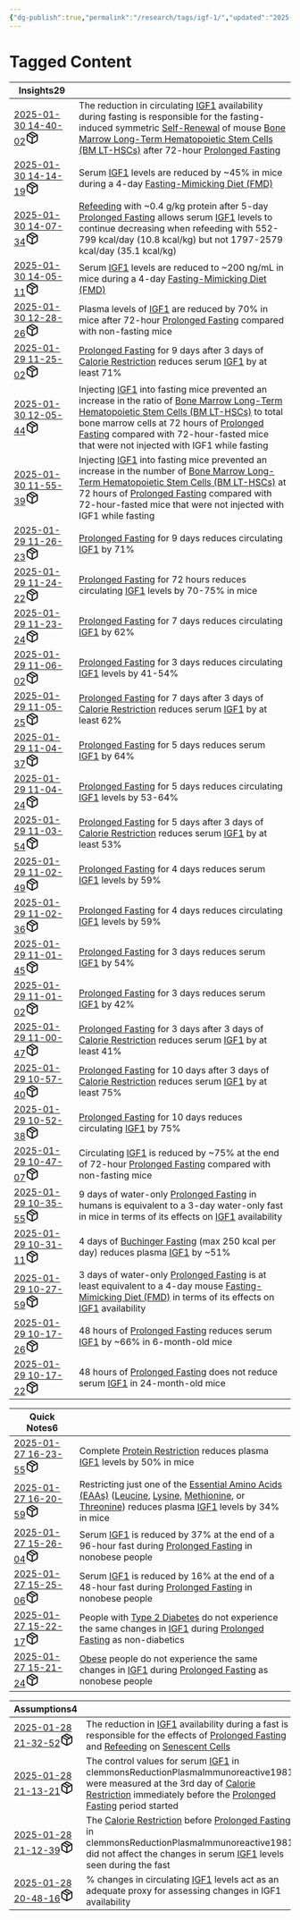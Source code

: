 ```yaml
---
{"dg-publish":true,"permalink":"/research/tags/igf-1/","updated":"2025-01-30T16:15:00-05:00"}
---
```


# Tagged Content
<div><table class="dataview table-view-table"><thead class="table-view-thead"><tr class="table-view-tr-header"><th class="table-view-th"><span>Insights</span><span class="dataview small-text">29</span></th><th class="table-view-th"><span></span></th></tr></thead><tbody class="table-view-tbody"><tr><td><span><a data-tooltip-position="top" aria-label="Research/Insights/2025-01-30 14-40-02.md" data-href="Research/Insights/2025-01-30 14-40-02.md" href="Research/Insights/2025-01-30 14-40-02.md" class="internal-link" target="_blank" rel="noopener nofollow" fileclass-name="Research Links">2025-01-30 14-40-02</a><a class="metadata-menu fileclass-icon"><svg xmlns="http://www.w3.org/2000/svg" width="24" height="24" viewBox="0 0 24 24" fill="none" stroke="currentColor" stroke-width="2" stroke-linecap="round" stroke-linejoin="round" class="svg-icon lucide-package"><path d="m7.5 4.27 9 5.15"></path><path d="M21 8a2 2 0 0 0-1-1.73l-7-4a2 2 0 0 0-2 0l-7 4A2 2 0 0 0 3 8v8a2 2 0 0 0 1 1.73l7 4a2 2 0 0 0 2 0l7-4A2 2 0 0 0 21 16Z"></path><path d="m3.3 7 8.7 5 8.7-5"></path><path d="M12 22V12"></path></svg></a></span></td><td><span>The reduction in circulating <a data-href="IGF1" href="IGF1" class="internal-link" target="_blank" rel="noopener nofollow">IGF1</a> availability during fasting is responsible for the fasting-induced symmetric <a data-href="Self-Renewal" href="Self-Renewal" class="internal-link" target="_blank" rel="noopener nofollow">Self-Renewal</a> of mouse <a data-href="Bone Marrow Long-Term Hematopoietic Stem Cells (BM LT-HSCs)" href="Bone Marrow Long-Term Hematopoietic Stem Cells (BM LT-HSCs)" class="internal-link" target="_blank" rel="noopener nofollow">Bone Marrow Long-Term Hematopoietic Stem Cells (BM LT-HSCs)</a> after 72-hour <a data-href="Prolonged Fasting" href="Prolonged Fasting" class="internal-link" target="_blank" rel="noopener nofollow">Prolonged Fasting</a></span></td></tr><tr><td><span><a data-tooltip-position="top" aria-label="Research/Insights/2025-01-30 14-14-19.md" data-href="Research/Insights/2025-01-30 14-14-19.md" href="Research/Insights/2025-01-30 14-14-19.md" class="internal-link" target="_blank" rel="noopener nofollow" fileclass-name="Research Links">2025-01-30 14-14-19</a><a class="metadata-menu fileclass-icon"><svg xmlns="http://www.w3.org/2000/svg" width="24" height="24" viewBox="0 0 24 24" fill="none" stroke="currentColor" stroke-width="2" stroke-linecap="round" stroke-linejoin="round" class="svg-icon lucide-package"><path d="m7.5 4.27 9 5.15"></path><path d="M21 8a2 2 0 0 0-1-1.73l-7-4a2 2 0 0 0-2 0l-7 4A2 2 0 0 0 3 8v8a2 2 0 0 0 1 1.73l7 4a2 2 0 0 0 2 0l7-4A2 2 0 0 0 21 16Z"></path><path d="m3.3 7 8.7 5 8.7-5"></path><path d="M12 22V12"></path></svg></a></span></td><td><span>Serum <a data-href="IGF1" href="IGF1" class="internal-link" target="_blank" rel="noopener nofollow">IGF1</a> levels are reduced by ~45% in mice during a 4-day <a data-href="Fasting-Mimicking Diet (FMD)" href="Fasting-Mimicking Diet (FMD)" class="internal-link" target="_blank" rel="noopener nofollow">Fasting-Mimicking Diet (FMD)</a></span></td></tr><tr><td><span><a data-tooltip-position="top" aria-label="Research/Insights/2025-01-30 14-07-34.md" data-href="Research/Insights/2025-01-30 14-07-34.md" href="Research/Insights/2025-01-30 14-07-34.md" class="internal-link" target="_blank" rel="noopener nofollow" fileclass-name="Research Links">2025-01-30 14-07-34</a><a class="metadata-menu fileclass-icon"><svg xmlns="http://www.w3.org/2000/svg" width="24" height="24" viewBox="0 0 24 24" fill="none" stroke="currentColor" stroke-width="2" stroke-linecap="round" stroke-linejoin="round" class="svg-icon lucide-package"><path d="m7.5 4.27 9 5.15"></path><path d="M21 8a2 2 0 0 0-1-1.73l-7-4a2 2 0 0 0-2 0l-7 4A2 2 0 0 0 3 8v8a2 2 0 0 0 1 1.73l7 4a2 2 0 0 0 2 0l7-4A2 2 0 0 0 21 16Z"></path><path d="m3.3 7 8.7 5 8.7-5"></path><path d="M12 22V12"></path></svg></a></span></td><td><span><a data-href="Refeeding" href="Refeeding" class="internal-link" target="_blank" rel="noopener nofollow">Refeeding</a> with ~0.4 g/kg protein after 5-day <a data-href="Prolonged Fasting" href="Prolonged Fasting" class="internal-link" target="_blank" rel="noopener nofollow">Prolonged Fasting</a> allows serum <a data-href="IGF1" href="IGF1" class="internal-link" target="_blank" rel="noopener nofollow">IGF1</a> levels to continue decreasing when refeeding with 552-799 kcal/day (10.8 kcal/kg) but not 1797-2579 kcal/day (35.1 kcal/kg)</span></td></tr><tr><td><span><a data-tooltip-position="top" aria-label="Research/Insights/2025-01-30 14-05-11.md" data-href="Research/Insights/2025-01-30 14-05-11.md" href="Research/Insights/2025-01-30 14-05-11.md" class="internal-link" target="_blank" rel="noopener nofollow" fileclass-name="Research Links">2025-01-30 14-05-11</a><a class="metadata-menu fileclass-icon"><svg xmlns="http://www.w3.org/2000/svg" width="24" height="24" viewBox="0 0 24 24" fill="none" stroke="currentColor" stroke-width="2" stroke-linecap="round" stroke-linejoin="round" class="svg-icon lucide-package"><path d="m7.5 4.27 9 5.15"></path><path d="M21 8a2 2 0 0 0-1-1.73l-7-4a2 2 0 0 0-2 0l-7 4A2 2 0 0 0 3 8v8a2 2 0 0 0 1 1.73l7 4a2 2 0 0 0 2 0l7-4A2 2 0 0 0 21 16Z"></path><path d="m3.3 7 8.7 5 8.7-5"></path><path d="M12 22V12"></path></svg></a></span></td><td><span>Serum <a data-href="IGF1" href="IGF1" class="internal-link" target="_blank" rel="noopener nofollow">IGF1</a> levels are reduced to ~200 ng/mL in mice during a 4-day <a data-href="Fasting-Mimicking Diet (FMD)" href="Fasting-Mimicking Diet (FMD)" class="internal-link" target="_blank" rel="noopener nofollow">Fasting-Mimicking Diet (FMD)</a></span></td></tr><tr><td><span><a data-tooltip-position="top" aria-label="Research/Insights/2025-01-30 12-28-26.md" data-href="Research/Insights/2025-01-30 12-28-26.md" href="Research/Insights/2025-01-30 12-28-26.md" class="internal-link" target="_blank" rel="noopener nofollow" fileclass-name="Research Links">2025-01-30 12-28-26</a><a class="metadata-menu fileclass-icon"><svg xmlns="http://www.w3.org/2000/svg" width="24" height="24" viewBox="0 0 24 24" fill="none" stroke="currentColor" stroke-width="2" stroke-linecap="round" stroke-linejoin="round" class="svg-icon lucide-package"><path d="m7.5 4.27 9 5.15"></path><path d="M21 8a2 2 0 0 0-1-1.73l-7-4a2 2 0 0 0-2 0l-7 4A2 2 0 0 0 3 8v8a2 2 0 0 0 1 1.73l7 4a2 2 0 0 0 2 0l7-4A2 2 0 0 0 21 16Z"></path><path d="m3.3 7 8.7 5 8.7-5"></path><path d="M12 22V12"></path></svg></a></span></td><td><span>Plasma levels of <a data-href="IGF1" href="IGF1" class="internal-link" target="_blank" rel="noopener nofollow">IGF1</a> are reduced by 70% in mice after 72-hour <a data-href="Prolonged Fasting" href="Prolonged Fasting" class="internal-link" target="_blank" rel="noopener nofollow">Prolonged Fasting</a> compared with non-fasting mice</span></td></tr><tr><td><span><a data-tooltip-position="top" aria-label="Research/Insights/2025-01-29 11-25-02.md" data-href="Research/Insights/2025-01-29 11-25-02.md" href="Research/Insights/2025-01-29 11-25-02.md" class="internal-link" target="_blank" rel="noopener nofollow" fileclass-name="Research Links">2025-01-29 11-25-02</a><a class="metadata-menu fileclass-icon"><svg xmlns="http://www.w3.org/2000/svg" width="24" height="24" viewBox="0 0 24 24" fill="none" stroke="currentColor" stroke-width="2" stroke-linecap="round" stroke-linejoin="round" class="svg-icon lucide-package"><path d="m7.5 4.27 9 5.15"></path><path d="M21 8a2 2 0 0 0-1-1.73l-7-4a2 2 0 0 0-2 0l-7 4A2 2 0 0 0 3 8v8a2 2 0 0 0 1 1.73l7 4a2 2 0 0 0 2 0l7-4A2 2 0 0 0 21 16Z"></path><path d="m3.3 7 8.7 5 8.7-5"></path><path d="M12 22V12"></path></svg></a></span></td><td><span><a data-href="Prolonged Fasting" href="Prolonged Fasting" class="internal-link" target="_blank" rel="noopener nofollow">Prolonged Fasting</a> for 9 days after 3 days of <a data-href="Calorie Restriction" href="Calorie Restriction" class="internal-link" target="_blank" rel="noopener nofollow">Calorie Restriction</a> reduces serum <a data-href="IGF1" href="IGF1" class="internal-link" target="_blank" rel="noopener nofollow">IGF1</a> by at least 71%</span></td></tr><tr><td><span><a data-tooltip-position="top" aria-label="Research/Insights/2025-01-30 12-05-44.md" data-href="Research/Insights/2025-01-30 12-05-44.md" href="Research/Insights/2025-01-30 12-05-44.md" class="internal-link" target="_blank" rel="noopener nofollow" fileclass-name="Research Links">2025-01-30 12-05-44</a><a class="metadata-menu fileclass-icon"><svg xmlns="http://www.w3.org/2000/svg" width="24" height="24" viewBox="0 0 24 24" fill="none" stroke="currentColor" stroke-width="2" stroke-linecap="round" stroke-linejoin="round" class="svg-icon lucide-package"><path d="m7.5 4.27 9 5.15"></path><path d="M21 8a2 2 0 0 0-1-1.73l-7-4a2 2 0 0 0-2 0l-7 4A2 2 0 0 0 3 8v8a2 2 0 0 0 1 1.73l7 4a2 2 0 0 0 2 0l7-4A2 2 0 0 0 21 16Z"></path><path d="m3.3 7 8.7 5 8.7-5"></path><path d="M12 22V12"></path></svg></a></span></td><td><span>Injecting <a data-href="IGF1" href="IGF1" class="internal-link" target="_blank" rel="noopener nofollow">IGF1</a> into fasting mice prevented an increase in the ratio of <a data-href="Bone Marrow Long-Term Hematopoietic Stem Cells (BM LT-HSCs)" href="Bone Marrow Long-Term Hematopoietic Stem Cells (BM LT-HSCs)" class="internal-link" target="_blank" rel="noopener nofollow">Bone Marrow Long-Term Hematopoietic Stem Cells (BM LT-HSCs)</a> to total bone marrow cells at 72 hours of <a data-href="Prolonged Fasting" href="Prolonged Fasting" class="internal-link" target="_blank" rel="noopener nofollow">Prolonged Fasting</a> compared with 72-hour-fasted mice that were not injected with IGF1 while fasting</span></td></tr><tr><td><span><a data-tooltip-position="top" aria-label="Research/Insights/2025-01-30 11-55-39.md" data-href="Research/Insights/2025-01-30 11-55-39.md" href="Research/Insights/2025-01-30 11-55-39.md" class="internal-link" target="_blank" rel="noopener nofollow" fileclass-name="Research Links">2025-01-30 11-55-39</a><a class="metadata-menu fileclass-icon"><svg xmlns="http://www.w3.org/2000/svg" width="24" height="24" viewBox="0 0 24 24" fill="none" stroke="currentColor" stroke-width="2" stroke-linecap="round" stroke-linejoin="round" class="svg-icon lucide-package"><path d="m7.5 4.27 9 5.15"></path><path d="M21 8a2 2 0 0 0-1-1.73l-7-4a2 2 0 0 0-2 0l-7 4A2 2 0 0 0 3 8v8a2 2 0 0 0 1 1.73l7 4a2 2 0 0 0 2 0l7-4A2 2 0 0 0 21 16Z"></path><path d="m3.3 7 8.7 5 8.7-5"></path><path d="M12 22V12"></path></svg></a></span></td><td><span>Injecting <a data-href="IGF1" href="IGF1" class="internal-link" target="_blank" rel="noopener nofollow">IGF1</a> into fasting mice prevented an increase in the number of <a data-href="Bone Marrow Long-Term Hematopoietic Stem Cells (BM LT-HSCs)" href="Bone Marrow Long-Term Hematopoietic Stem Cells (BM LT-HSCs)" class="internal-link" target="_blank" rel="noopener nofollow">Bone Marrow Long-Term Hematopoietic Stem Cells (BM LT-HSCs)</a> at 72 hours of <a data-href="Prolonged Fasting" href="Prolonged Fasting" class="internal-link" target="_blank" rel="noopener nofollow">Prolonged Fasting</a> compared with 72-hour-fasted mice that were not injected with IGF1 while fasting</span></td></tr><tr><td><span><a data-tooltip-position="top" aria-label="Research/Insights/2025-01-29 11-26-23.md" data-href="Research/Insights/2025-01-29 11-26-23.md" href="Research/Insights/2025-01-29 11-26-23.md" class="internal-link" target="_blank" rel="noopener nofollow" fileclass-name="Research Links">2025-01-29 11-26-23</a><a class="metadata-menu fileclass-icon"><svg xmlns="http://www.w3.org/2000/svg" width="24" height="24" viewBox="0 0 24 24" fill="none" stroke="currentColor" stroke-width="2" stroke-linecap="round" stroke-linejoin="round" class="svg-icon lucide-package"><path d="m7.5 4.27 9 5.15"></path><path d="M21 8a2 2 0 0 0-1-1.73l-7-4a2 2 0 0 0-2 0l-7 4A2 2 0 0 0 3 8v8a2 2 0 0 0 1 1.73l7 4a2 2 0 0 0 2 0l7-4A2 2 0 0 0 21 16Z"></path><path d="m3.3 7 8.7 5 8.7-5"></path><path d="M12 22V12"></path></svg></a></span></td><td><span><a data-href="Prolonged Fasting" href="Prolonged Fasting" class="internal-link" target="_blank" rel="noopener nofollow">Prolonged Fasting</a> for 9 days reduces circulating <a data-href="IGF1" href="IGF1" class="internal-link" target="_blank" rel="noopener nofollow">IGF1</a> by 71%</span></td></tr><tr><td><span><a data-tooltip-position="top" aria-label="Research/Insights/2025-01-29 11-24-22.md" data-href="Research/Insights/2025-01-29 11-24-22.md" href="Research/Insights/2025-01-29 11-24-22.md" class="internal-link" target="_blank" rel="noopener nofollow" fileclass-name="Research Links">2025-01-29 11-24-22</a><a class="metadata-menu fileclass-icon"><svg xmlns="http://www.w3.org/2000/svg" width="24" height="24" viewBox="0 0 24 24" fill="none" stroke="currentColor" stroke-width="2" stroke-linecap="round" stroke-linejoin="round" class="svg-icon lucide-package"><path d="m7.5 4.27 9 5.15"></path><path d="M21 8a2 2 0 0 0-1-1.73l-7-4a2 2 0 0 0-2 0l-7 4A2 2 0 0 0 3 8v8a2 2 0 0 0 1 1.73l7 4a2 2 0 0 0 2 0l7-4A2 2 0 0 0 21 16Z"></path><path d="m3.3 7 8.7 5 8.7-5"></path><path d="M12 22V12"></path></svg></a></span></td><td><span><a data-href="Prolonged Fasting" href="Prolonged Fasting" class="internal-link" target="_blank" rel="noopener nofollow">Prolonged Fasting</a> for 72 hours reduces circulating <a data-href="IGF1" href="IGF1" class="internal-link" target="_blank" rel="noopener nofollow">IGF1</a> levels by 70-75% in mice</span></td></tr><tr><td><span><a data-tooltip-position="top" aria-label="Research/Insights/2025-01-29 11-23-24.md" data-href="Research/Insights/2025-01-29 11-23-24.md" href="Research/Insights/2025-01-29 11-23-24.md" class="internal-link" target="_blank" rel="noopener nofollow" fileclass-name="Research Links">2025-01-29 11-23-24</a><a class="metadata-menu fileclass-icon"><svg xmlns="http://www.w3.org/2000/svg" width="24" height="24" viewBox="0 0 24 24" fill="none" stroke="currentColor" stroke-width="2" stroke-linecap="round" stroke-linejoin="round" class="svg-icon lucide-package"><path d="m7.5 4.27 9 5.15"></path><path d="M21 8a2 2 0 0 0-1-1.73l-7-4a2 2 0 0 0-2 0l-7 4A2 2 0 0 0 3 8v8a2 2 0 0 0 1 1.73l7 4a2 2 0 0 0 2 0l7-4A2 2 0 0 0 21 16Z"></path><path d="m3.3 7 8.7 5 8.7-5"></path><path d="M12 22V12"></path></svg></a></span></td><td><span><a data-href="Prolonged Fasting" href="Prolonged Fasting" class="internal-link" target="_blank" rel="noopener nofollow">Prolonged Fasting</a> for 7 days reduces circulating <a data-href="IGF1" href="IGF1" class="internal-link" target="_blank" rel="noopener nofollow">IGF1</a> by 62%</span></td></tr><tr><td><span><a data-tooltip-position="top" aria-label="Research/Insights/2025-01-29 11-06-02.md" data-href="Research/Insights/2025-01-29 11-06-02.md" href="Research/Insights/2025-01-29 11-06-02.md" class="internal-link" target="_blank" rel="noopener nofollow" fileclass-name="Research Links">2025-01-29 11-06-02</a><a class="metadata-menu fileclass-icon"><svg xmlns="http://www.w3.org/2000/svg" width="24" height="24" viewBox="0 0 24 24" fill="none" stroke="currentColor" stroke-width="2" stroke-linecap="round" stroke-linejoin="round" class="svg-icon lucide-package"><path d="m7.5 4.27 9 5.15"></path><path d="M21 8a2 2 0 0 0-1-1.73l-7-4a2 2 0 0 0-2 0l-7 4A2 2 0 0 0 3 8v8a2 2 0 0 0 1 1.73l7 4a2 2 0 0 0 2 0l7-4A2 2 0 0 0 21 16Z"></path><path d="m3.3 7 8.7 5 8.7-5"></path><path d="M12 22V12"></path></svg></a></span></td><td><span><a data-href="Prolonged Fasting" href="Prolonged Fasting" class="internal-link" target="_blank" rel="noopener nofollow">Prolonged Fasting</a> for 3 days reduces circulating <a data-href="IGF1" href="IGF1" class="internal-link" target="_blank" rel="noopener nofollow">IGF1</a> levels by 41-54%</span></td></tr><tr><td><span><a data-tooltip-position="top" aria-label="Research/Insights/2025-01-29 11-05-25.md" data-href="Research/Insights/2025-01-29 11-05-25.md" href="Research/Insights/2025-01-29 11-05-25.md" class="internal-link" target="_blank" rel="noopener nofollow" fileclass-name="Research Links">2025-01-29 11-05-25</a><a class="metadata-menu fileclass-icon"><svg xmlns="http://www.w3.org/2000/svg" width="24" height="24" viewBox="0 0 24 24" fill="none" stroke="currentColor" stroke-width="2" stroke-linecap="round" stroke-linejoin="round" class="svg-icon lucide-package"><path d="m7.5 4.27 9 5.15"></path><path d="M21 8a2 2 0 0 0-1-1.73l-7-4a2 2 0 0 0-2 0l-7 4A2 2 0 0 0 3 8v8a2 2 0 0 0 1 1.73l7 4a2 2 0 0 0 2 0l7-4A2 2 0 0 0 21 16Z"></path><path d="m3.3 7 8.7 5 8.7-5"></path><path d="M12 22V12"></path></svg></a></span></td><td><span><a data-href="Prolonged Fasting" href="Prolonged Fasting" class="internal-link" target="_blank" rel="noopener nofollow">Prolonged Fasting</a> for 7 days after 3 days of <a data-href="Calorie Restriction" href="Calorie Restriction" class="internal-link" target="_blank" rel="noopener nofollow">Calorie Restriction</a> reduces serum <a data-href="IGF1" href="IGF1" class="internal-link" target="_blank" rel="noopener nofollow">IGF1</a> by at least 62%</span></td></tr><tr><td><span><a data-tooltip-position="top" aria-label="Research/Insights/2025-01-29 11-04-37.md" data-href="Research/Insights/2025-01-29 11-04-37.md" href="Research/Insights/2025-01-29 11-04-37.md" class="internal-link" target="_blank" rel="noopener nofollow" fileclass-name="Research Links">2025-01-29 11-04-37</a><a class="metadata-menu fileclass-icon"><svg xmlns="http://www.w3.org/2000/svg" width="24" height="24" viewBox="0 0 24 24" fill="none" stroke="currentColor" stroke-width="2" stroke-linecap="round" stroke-linejoin="round" class="svg-icon lucide-package"><path d="m7.5 4.27 9 5.15"></path><path d="M21 8a2 2 0 0 0-1-1.73l-7-4a2 2 0 0 0-2 0l-7 4A2 2 0 0 0 3 8v8a2 2 0 0 0 1 1.73l7 4a2 2 0 0 0 2 0l7-4A2 2 0 0 0 21 16Z"></path><path d="m3.3 7 8.7 5 8.7-5"></path><path d="M12 22V12"></path></svg></a></span></td><td><span><a data-href="Prolonged Fasting" href="Prolonged Fasting" class="internal-link" target="_blank" rel="noopener nofollow">Prolonged Fasting</a> for 5 days reduces serum <a data-href="IGF1" href="IGF1" class="internal-link" target="_blank" rel="noopener nofollow">IGF1</a> by 64%</span></td></tr><tr><td><span><a data-tooltip-position="top" aria-label="Research/Insights/2025-01-29 11-04-24.md" data-href="Research/Insights/2025-01-29 11-04-24.md" href="Research/Insights/2025-01-29 11-04-24.md" class="internal-link" target="_blank" rel="noopener nofollow" fileclass-name="Research Links">2025-01-29 11-04-24</a><a class="metadata-menu fileclass-icon"><svg xmlns="http://www.w3.org/2000/svg" width="24" height="24" viewBox="0 0 24 24" fill="none" stroke="currentColor" stroke-width="2" stroke-linecap="round" stroke-linejoin="round" class="svg-icon lucide-package"><path d="m7.5 4.27 9 5.15"></path><path d="M21 8a2 2 0 0 0-1-1.73l-7-4a2 2 0 0 0-2 0l-7 4A2 2 0 0 0 3 8v8a2 2 0 0 0 1 1.73l7 4a2 2 0 0 0 2 0l7-4A2 2 0 0 0 21 16Z"></path><path d="m3.3 7 8.7 5 8.7-5"></path><path d="M12 22V12"></path></svg></a></span></td><td><span><a data-href="Prolonged Fasting" href="Prolonged Fasting" class="internal-link" target="_blank" rel="noopener nofollow">Prolonged Fasting</a> for 5 days reduces circulating <a data-href="IGF1" href="IGF1" class="internal-link" target="_blank" rel="noopener nofollow">IGF1</a> levels by 53-64%</span></td></tr><tr><td><span><a data-tooltip-position="top" aria-label="Research/Insights/2025-01-29 11-03-54.md" data-href="Research/Insights/2025-01-29 11-03-54.md" href="Research/Insights/2025-01-29 11-03-54.md" class="internal-link" target="_blank" rel="noopener nofollow" fileclass-name="Research Links">2025-01-29 11-03-54</a><a class="metadata-menu fileclass-icon"><svg xmlns="http://www.w3.org/2000/svg" width="24" height="24" viewBox="0 0 24 24" fill="none" stroke="currentColor" stroke-width="2" stroke-linecap="round" stroke-linejoin="round" class="svg-icon lucide-package"><path d="m7.5 4.27 9 5.15"></path><path d="M21 8a2 2 0 0 0-1-1.73l-7-4a2 2 0 0 0-2 0l-7 4A2 2 0 0 0 3 8v8a2 2 0 0 0 1 1.73l7 4a2 2 0 0 0 2 0l7-4A2 2 0 0 0 21 16Z"></path><path d="m3.3 7 8.7 5 8.7-5"></path><path d="M12 22V12"></path></svg></a></span></td><td><span><a data-href="Prolonged Fasting" href="Prolonged Fasting" class="internal-link" target="_blank" rel="noopener nofollow">Prolonged Fasting</a> for 5 days after 3 days of <a data-href="Calorie Restriction" href="Calorie Restriction" class="internal-link" target="_blank" rel="noopener nofollow">Calorie Restriction</a> reduces serum <a data-href="IGF1" href="IGF1" class="internal-link" target="_blank" rel="noopener nofollow">IGF1</a> by at least 53%</span></td></tr><tr><td><span><a data-tooltip-position="top" aria-label="Research/Insights/2025-01-29 11-02-49.md" data-href="Research/Insights/2025-01-29 11-02-49.md" href="Research/Insights/2025-01-29 11-02-49.md" class="internal-link" target="_blank" rel="noopener nofollow" fileclass-name="Research Links">2025-01-29 11-02-49</a><a class="metadata-menu fileclass-icon"><svg xmlns="http://www.w3.org/2000/svg" width="24" height="24" viewBox="0 0 24 24" fill="none" stroke="currentColor" stroke-width="2" stroke-linecap="round" stroke-linejoin="round" class="svg-icon lucide-package"><path d="m7.5 4.27 9 5.15"></path><path d="M21 8a2 2 0 0 0-1-1.73l-7-4a2 2 0 0 0-2 0l-7 4A2 2 0 0 0 3 8v8a2 2 0 0 0 1 1.73l7 4a2 2 0 0 0 2 0l7-4A2 2 0 0 0 21 16Z"></path><path d="m3.3 7 8.7 5 8.7-5"></path><path d="M12 22V12"></path></svg></a></span></td><td><span><a data-href="Prolonged Fasting" href="Prolonged Fasting" class="internal-link" target="_blank" rel="noopener nofollow">Prolonged Fasting</a> for 4 days reduces serum <a data-href="IGF1" href="IGF1" class="internal-link" target="_blank" rel="noopener nofollow">IGF1</a> levels by 59%</span></td></tr><tr><td><span><a data-tooltip-position="top" aria-label="Research/Insights/2025-01-29 11-02-36.md" data-href="Research/Insights/2025-01-29 11-02-36.md" href="Research/Insights/2025-01-29 11-02-36.md" class="internal-link" target="_blank" rel="noopener nofollow" fileclass-name="Research Links">2025-01-29 11-02-36</a><a class="metadata-menu fileclass-icon"><svg xmlns="http://www.w3.org/2000/svg" width="24" height="24" viewBox="0 0 24 24" fill="none" stroke="currentColor" stroke-width="2" stroke-linecap="round" stroke-linejoin="round" class="svg-icon lucide-package"><path d="m7.5 4.27 9 5.15"></path><path d="M21 8a2 2 0 0 0-1-1.73l-7-4a2 2 0 0 0-2 0l-7 4A2 2 0 0 0 3 8v8a2 2 0 0 0 1 1.73l7 4a2 2 0 0 0 2 0l7-4A2 2 0 0 0 21 16Z"></path><path d="m3.3 7 8.7 5 8.7-5"></path><path d="M12 22V12"></path></svg></a></span></td><td><span><a data-href="Prolonged Fasting" href="Prolonged Fasting" class="internal-link" target="_blank" rel="noopener nofollow">Prolonged Fasting</a> for 4 days reduces circulating <a data-href="IGF1" href="IGF1" class="internal-link" target="_blank" rel="noopener nofollow">IGF1</a> levels by 59%</span></td></tr><tr><td><span><a data-tooltip-position="top" aria-label="Research/Insights/2025-01-29 11-01-45.md" data-href="Research/Insights/2025-01-29 11-01-45.md" href="Research/Insights/2025-01-29 11-01-45.md" class="internal-link" target="_blank" rel="noopener nofollow" fileclass-name="Research Links">2025-01-29 11-01-45</a><a class="metadata-menu fileclass-icon"><svg xmlns="http://www.w3.org/2000/svg" width="24" height="24" viewBox="0 0 24 24" fill="none" stroke="currentColor" stroke-width="2" stroke-linecap="round" stroke-linejoin="round" class="svg-icon lucide-package"><path d="m7.5 4.27 9 5.15"></path><path d="M21 8a2 2 0 0 0-1-1.73l-7-4a2 2 0 0 0-2 0l-7 4A2 2 0 0 0 3 8v8a2 2 0 0 0 1 1.73l7 4a2 2 0 0 0 2 0l7-4A2 2 0 0 0 21 16Z"></path><path d="m3.3 7 8.7 5 8.7-5"></path><path d="M12 22V12"></path></svg></a></span></td><td><span><a data-href="Prolonged Fasting" href="Prolonged Fasting" class="internal-link" target="_blank" rel="noopener nofollow">Prolonged Fasting</a> for 3 days reduces serum <a data-href="IGF1" href="IGF1" class="internal-link" target="_blank" rel="noopener nofollow">IGF1</a> by 54%</span></td></tr><tr><td><span><a data-tooltip-position="top" aria-label="Research/Insights/2025-01-29 11-01-02.md" data-href="Research/Insights/2025-01-29 11-01-02.md" href="Research/Insights/2025-01-29 11-01-02.md" class="internal-link" target="_blank" rel="noopener nofollow" fileclass-name="Research Links">2025-01-29 11-01-02</a><a class="metadata-menu fileclass-icon"><svg xmlns="http://www.w3.org/2000/svg" width="24" height="24" viewBox="0 0 24 24" fill="none" stroke="currentColor" stroke-width="2" stroke-linecap="round" stroke-linejoin="round" class="svg-icon lucide-package"><path d="m7.5 4.27 9 5.15"></path><path d="M21 8a2 2 0 0 0-1-1.73l-7-4a2 2 0 0 0-2 0l-7 4A2 2 0 0 0 3 8v8a2 2 0 0 0 1 1.73l7 4a2 2 0 0 0 2 0l7-4A2 2 0 0 0 21 16Z"></path><path d="m3.3 7 8.7 5 8.7-5"></path><path d="M12 22V12"></path></svg></a></span></td><td><span><a data-href="Prolonged Fasting" href="Prolonged Fasting" class="internal-link" target="_blank" rel="noopener nofollow">Prolonged Fasting</a> for 3 days reduces serum <a data-href="IGF1" href="IGF1" class="internal-link" target="_blank" rel="noopener nofollow">IGF1</a> by 42%</span></td></tr><tr><td><span><a data-tooltip-position="top" aria-label="Research/Insights/2025-01-29 11-00-47.md" data-href="Research/Insights/2025-01-29 11-00-47.md" href="Research/Insights/2025-01-29 11-00-47.md" class="internal-link" target="_blank" rel="noopener nofollow" fileclass-name="Research Links">2025-01-29 11-00-47</a><a class="metadata-menu fileclass-icon"><svg xmlns="http://www.w3.org/2000/svg" width="24" height="24" viewBox="0 0 24 24" fill="none" stroke="currentColor" stroke-width="2" stroke-linecap="round" stroke-linejoin="round" class="svg-icon lucide-package"><path d="m7.5 4.27 9 5.15"></path><path d="M21 8a2 2 0 0 0-1-1.73l-7-4a2 2 0 0 0-2 0l-7 4A2 2 0 0 0 3 8v8a2 2 0 0 0 1 1.73l7 4a2 2 0 0 0 2 0l7-4A2 2 0 0 0 21 16Z"></path><path d="m3.3 7 8.7 5 8.7-5"></path><path d="M12 22V12"></path></svg></a></span></td><td><span><a data-href="Prolonged Fasting" href="Prolonged Fasting" class="internal-link" target="_blank" rel="noopener nofollow">Prolonged Fasting</a> for 3 days after 3 days of <a data-href="Calorie Restriction" href="Calorie Restriction" class="internal-link" target="_blank" rel="noopener nofollow">Calorie Restriction</a> reduces serum <a data-href="IGF1" href="IGF1" class="internal-link" target="_blank" rel="noopener nofollow">IGF1</a> by at least 41%</span></td></tr><tr><td><span><a data-tooltip-position="top" aria-label="Research/Insights/2025-01-29 10-57-40.md" data-href="Research/Insights/2025-01-29 10-57-40.md" href="Research/Insights/2025-01-29 10-57-40.md" class="internal-link" target="_blank" rel="noopener nofollow" fileclass-name="Research Links">2025-01-29 10-57-40</a><a class="metadata-menu fileclass-icon"><svg xmlns="http://www.w3.org/2000/svg" width="24" height="24" viewBox="0 0 24 24" fill="none" stroke="currentColor" stroke-width="2" stroke-linecap="round" stroke-linejoin="round" class="svg-icon lucide-package"><path d="m7.5 4.27 9 5.15"></path><path d="M21 8a2 2 0 0 0-1-1.73l-7-4a2 2 0 0 0-2 0l-7 4A2 2 0 0 0 3 8v8a2 2 0 0 0 1 1.73l7 4a2 2 0 0 0 2 0l7-4A2 2 0 0 0 21 16Z"></path><path d="m3.3 7 8.7 5 8.7-5"></path><path d="M12 22V12"></path></svg></a></span></td><td><span><a data-href="Prolonged Fasting" href="Prolonged Fasting" class="internal-link" target="_blank" rel="noopener nofollow">Prolonged Fasting</a> for 10 days after 3 days of <a data-href="Calorie Restriction" href="Calorie Restriction" class="internal-link" target="_blank" rel="noopener nofollow">Calorie Restriction</a> reduces serum <a data-href="IGF1" href="IGF1" class="internal-link" target="_blank" rel="noopener nofollow">IGF1</a> by at least 75%</span></td></tr><tr><td><span><a data-tooltip-position="top" aria-label="Research/Insights/2025-01-29 10-52-38.md" data-href="Research/Insights/2025-01-29 10-52-38.md" href="Research/Insights/2025-01-29 10-52-38.md" class="internal-link" target="_blank" rel="noopener nofollow" fileclass-name="Research Links">2025-01-29 10-52-38</a><a class="metadata-menu fileclass-icon"><svg xmlns="http://www.w3.org/2000/svg" width="24" height="24" viewBox="0 0 24 24" fill="none" stroke="currentColor" stroke-width="2" stroke-linecap="round" stroke-linejoin="round" class="svg-icon lucide-package"><path d="m7.5 4.27 9 5.15"></path><path d="M21 8a2 2 0 0 0-1-1.73l-7-4a2 2 0 0 0-2 0l-7 4A2 2 0 0 0 3 8v8a2 2 0 0 0 1 1.73l7 4a2 2 0 0 0 2 0l7-4A2 2 0 0 0 21 16Z"></path><path d="m3.3 7 8.7 5 8.7-5"></path><path d="M12 22V12"></path></svg></a></span></td><td><span><a data-href="Prolonged Fasting" href="Prolonged Fasting" class="internal-link" target="_blank" rel="noopener nofollow">Prolonged Fasting</a> for 10 days reduces circulating <a data-href="IGF1" href="IGF1" class="internal-link" target="_blank" rel="noopener nofollow">IGF1</a> by 75%</span></td></tr><tr><td><span><a data-tooltip-position="top" aria-label="Research/Insights/2025-01-29 10-47-07.md" data-href="Research/Insights/2025-01-29 10-47-07.md" href="Research/Insights/2025-01-29 10-47-07.md" class="internal-link" target="_blank" rel="noopener nofollow" fileclass-name="Research Links">2025-01-29 10-47-07</a><a class="metadata-menu fileclass-icon"><svg xmlns="http://www.w3.org/2000/svg" width="24" height="24" viewBox="0 0 24 24" fill="none" stroke="currentColor" stroke-width="2" stroke-linecap="round" stroke-linejoin="round" class="svg-icon lucide-package"><path d="m7.5 4.27 9 5.15"></path><path d="M21 8a2 2 0 0 0-1-1.73l-7-4a2 2 0 0 0-2 0l-7 4A2 2 0 0 0 3 8v8a2 2 0 0 0 1 1.73l7 4a2 2 0 0 0 2 0l7-4A2 2 0 0 0 21 16Z"></path><path d="m3.3 7 8.7 5 8.7-5"></path><path d="M12 22V12"></path></svg></a></span></td><td><span>Circulating <a data-href="IGF1" href="IGF1" class="internal-link" target="_blank" rel="noopener nofollow">IGF1</a> is reduced by ~75% at the end of 72-hour <a data-href="Prolonged Fasting" href="Prolonged Fasting" class="internal-link" target="_blank" rel="noopener nofollow">Prolonged Fasting</a> compared with non-fasting mice</span></td></tr><tr><td><span><a data-tooltip-position="top" aria-label="Research/Insights/2025-01-29 10-35-55.md" data-href="Research/Insights/2025-01-29 10-35-55.md" href="Research/Insights/2025-01-29 10-35-55.md" class="internal-link" target="_blank" rel="noopener nofollow" fileclass-name="Research Links">2025-01-29 10-35-55</a><a class="metadata-menu fileclass-icon"><svg xmlns="http://www.w3.org/2000/svg" width="24" height="24" viewBox="0 0 24 24" fill="none" stroke="currentColor" stroke-width="2" stroke-linecap="round" stroke-linejoin="round" class="svg-icon lucide-package"><path d="m7.5 4.27 9 5.15"></path><path d="M21 8a2 2 0 0 0-1-1.73l-7-4a2 2 0 0 0-2 0l-7 4A2 2 0 0 0 3 8v8a2 2 0 0 0 1 1.73l7 4a2 2 0 0 0 2 0l7-4A2 2 0 0 0 21 16Z"></path><path d="m3.3 7 8.7 5 8.7-5"></path><path d="M12 22V12"></path></svg></a></span></td><td><span>9 days of water-only <a data-href="Prolonged Fasting" href="Prolonged Fasting" class="internal-link" target="_blank" rel="noopener nofollow">Prolonged Fasting</a> in humans is equivalent to a 3-day water-only fast in mice in terms of its effects on <a data-href="IGF1" href="IGF1" class="internal-link" target="_blank" rel="noopener nofollow">IGF1</a> availability</span></td></tr><tr><td><span><a data-tooltip-position="top" aria-label="Research/Insights/2025-01-29 10-31-11.md" data-href="Research/Insights/2025-01-29 10-31-11.md" href="Research/Insights/2025-01-29 10-31-11.md" class="internal-link" target="_blank" rel="noopener nofollow" fileclass-name="Research Links">2025-01-29 10-31-11</a><a class="metadata-menu fileclass-icon"><svg xmlns="http://www.w3.org/2000/svg" width="24" height="24" viewBox="0 0 24 24" fill="none" stroke="currentColor" stroke-width="2" stroke-linecap="round" stroke-linejoin="round" class="svg-icon lucide-package"><path d="m7.5 4.27 9 5.15"></path><path d="M21 8a2 2 0 0 0-1-1.73l-7-4a2 2 0 0 0-2 0l-7 4A2 2 0 0 0 3 8v8a2 2 0 0 0 1 1.73l7 4a2 2 0 0 0 2 0l7-4A2 2 0 0 0 21 16Z"></path><path d="m3.3 7 8.7 5 8.7-5"></path><path d="M12 22V12"></path></svg></a></span></td><td><span>4 days of <a data-href="Buchinger Fasting" href="Buchinger Fasting" class="internal-link" target="_blank" rel="noopener nofollow">Buchinger Fasting</a> (max 250 kcal per day) reduces plasma <a data-href="IGF1" href="IGF1" class="internal-link" target="_blank" rel="noopener nofollow">IGF1</a> by ~51%</span></td></tr><tr><td><span><a data-tooltip-position="top" aria-label="Research/Insights/2025-01-29 10-27-59.md" data-href="Research/Insights/2025-01-29 10-27-59.md" href="Research/Insights/2025-01-29 10-27-59.md" class="internal-link" target="_blank" rel="noopener nofollow" fileclass-name="Research Links">2025-01-29 10-27-59</a><a class="metadata-menu fileclass-icon"><svg xmlns="http://www.w3.org/2000/svg" width="24" height="24" viewBox="0 0 24 24" fill="none" stroke="currentColor" stroke-width="2" stroke-linecap="round" stroke-linejoin="round" class="svg-icon lucide-package"><path d="m7.5 4.27 9 5.15"></path><path d="M21 8a2 2 0 0 0-1-1.73l-7-4a2 2 0 0 0-2 0l-7 4A2 2 0 0 0 3 8v8a2 2 0 0 0 1 1.73l7 4a2 2 0 0 0 2 0l7-4A2 2 0 0 0 21 16Z"></path><path d="m3.3 7 8.7 5 8.7-5"></path><path d="M12 22V12"></path></svg></a></span></td><td><span>3 days of water-only <a data-href="Prolonged Fasting" href="Prolonged Fasting" class="internal-link" target="_blank" rel="noopener nofollow">Prolonged Fasting</a> is at least equivalent to a 4-day mouse <a data-href="Fasting-Mimicking Diet (FMD)" href="Fasting-Mimicking Diet (FMD)" class="internal-link" target="_blank" rel="noopener nofollow">Fasting-Mimicking Diet (FMD)</a> in terms of its effects on <a data-href="IGF1" href="IGF1" class="internal-link" target="_blank" rel="noopener nofollow">IGF1</a> availability</span></td></tr><tr><td><span><a data-tooltip-position="top" aria-label="Research/Insights/2025-01-29 10-17-26.md" data-href="Research/Insights/2025-01-29 10-17-26.md" href="Research/Insights/2025-01-29 10-17-26.md" class="internal-link" target="_blank" rel="noopener nofollow" fileclass-name="Research Links">2025-01-29 10-17-26</a><a class="metadata-menu fileclass-icon"><svg xmlns="http://www.w3.org/2000/svg" width="24" height="24" viewBox="0 0 24 24" fill="none" stroke="currentColor" stroke-width="2" stroke-linecap="round" stroke-linejoin="round" class="svg-icon lucide-package"><path d="m7.5 4.27 9 5.15"></path><path d="M21 8a2 2 0 0 0-1-1.73l-7-4a2 2 0 0 0-2 0l-7 4A2 2 0 0 0 3 8v8a2 2 0 0 0 1 1.73l7 4a2 2 0 0 0 2 0l7-4A2 2 0 0 0 21 16Z"></path><path d="m3.3 7 8.7 5 8.7-5"></path><path d="M12 22V12"></path></svg></a></span></td><td><span>48 hours of <a data-href="Prolonged Fasting" href="Prolonged Fasting" class="internal-link" target="_blank" rel="noopener nofollow">Prolonged Fasting</a> reduces serum <a data-href="IGF1" href="IGF1" class="internal-link" target="_blank" rel="noopener nofollow">IGF1</a> by ~66% in 6-month-old mice</span></td></tr><tr><td><span><a data-tooltip-position="top" aria-label="Research/Insights/2025-01-29 10-17-22.md" data-href="Research/Insights/2025-01-29 10-17-22.md" href="Research/Insights/2025-01-29 10-17-22.md" class="internal-link" target="_blank" rel="noopener nofollow" fileclass-name="Research Links">2025-01-29 10-17-22</a><a class="metadata-menu fileclass-icon"><svg xmlns="http://www.w3.org/2000/svg" width="24" height="24" viewBox="0 0 24 24" fill="none" stroke="currentColor" stroke-width="2" stroke-linecap="round" stroke-linejoin="round" class="svg-icon lucide-package"><path d="m7.5 4.27 9 5.15"></path><path d="M21 8a2 2 0 0 0-1-1.73l-7-4a2 2 0 0 0-2 0l-7 4A2 2 0 0 0 3 8v8a2 2 0 0 0 1 1.73l7 4a2 2 0 0 0 2 0l7-4A2 2 0 0 0 21 16Z"></path><path d="m3.3 7 8.7 5 8.7-5"></path><path d="M12 22V12"></path></svg></a></span></td><td><span>48 hours of <a data-href="Prolonged Fasting" href="Prolonged Fasting" class="internal-link" target="_blank" rel="noopener nofollow">Prolonged Fasting</a> does not reduce serum <a data-href="IGF1" href="IGF1" class="internal-link" target="_blank" rel="noopener nofollow">IGF1</a> in 24-month-old mice</span></td></tr></tbody></table></div><div><table class="dataview table-view-table"><thead class="table-view-thead"><tr class="table-view-tr-header"><th class="table-view-th"><span>Quick Notes</span><span class="dataview small-text">6</span></th><th class="table-view-th"><span></span></th></tr></thead><tbody class="table-view-tbody"><tr><td><span><a data-tooltip-position="top" aria-label="Research/Quick Notes/2025-01-27 16-23-55.md" data-href="Research/Quick Notes/2025-01-27 16-23-55.md" href="Research/Quick Notes/2025-01-27 16-23-55.md" class="internal-link" target="_blank" rel="noopener nofollow" fileclass-name="Research Links">2025-01-27 16-23-55</a><a class="metadata-menu fileclass-icon"><svg xmlns="http://www.w3.org/2000/svg" width="24" height="24" viewBox="0 0 24 24" fill="none" stroke="currentColor" stroke-width="2" stroke-linecap="round" stroke-linejoin="round" class="svg-icon lucide-package"><path d="m7.5 4.27 9 5.15"></path><path d="M21 8a2 2 0 0 0-1-1.73l-7-4a2 2 0 0 0-2 0l-7 4A2 2 0 0 0 3 8v8a2 2 0 0 0 1 1.73l7 4a2 2 0 0 0 2 0l7-4A2 2 0 0 0 21 16Z"></path><path d="m3.3 7 8.7 5 8.7-5"></path><path d="M12 22V12"></path></svg></a></span></td><td><span>Complete <a data-href="Protein Restriction" href="Protein Restriction" class="internal-link" target="_blank" rel="noopener nofollow">Protein Restriction</a> reduces plasma <a data-href="IGF1" href="IGF1" class="internal-link" target="_blank" rel="noopener nofollow">IGF1</a> levels by 50% in mice</span></td></tr><tr><td><span><a data-tooltip-position="top" aria-label="Research/Quick Notes/2025-01-27 16-20-59.md" data-href="Research/Quick Notes/2025-01-27 16-20-59.md" href="Research/Quick Notes/2025-01-27 16-20-59.md" class="internal-link" target="_blank" rel="noopener nofollow" fileclass-name="Research Links">2025-01-27 16-20-59</a><a class="metadata-menu fileclass-icon"><svg xmlns="http://www.w3.org/2000/svg" width="24" height="24" viewBox="0 0 24 24" fill="none" stroke="currentColor" stroke-width="2" stroke-linecap="round" stroke-linejoin="round" class="svg-icon lucide-package"><path d="m7.5 4.27 9 5.15"></path><path d="M21 8a2 2 0 0 0-1-1.73l-7-4a2 2 0 0 0-2 0l-7 4A2 2 0 0 0 3 8v8a2 2 0 0 0 1 1.73l7 4a2 2 0 0 0 2 0l7-4A2 2 0 0 0 21 16Z"></path><path d="m3.3 7 8.7 5 8.7-5"></path><path d="M12 22V12"></path></svg></a></span></td><td><span>Restricting just one of the <a data-href="Essential Amino Acids (EAAs)" href="Essential Amino Acids (EAAs)" class="internal-link" target="_blank" rel="noopener nofollow">Essential Amino Acids (EAAs)</a> (<a data-href="Leucine" href="Leucine" class="internal-link" target="_blank" rel="noopener nofollow">Leucine</a>, <a data-href="Lysine" href="Lysine" class="internal-link" target="_blank" rel="noopener nofollow">Lysine</a>, <a data-href="Methionine" href="Methionine" class="internal-link" target="_blank" rel="noopener nofollow">Methionine</a>, or <a data-href="Threonine" href="Threonine" class="internal-link" target="_blank" rel="noopener nofollow">Threonine</a>) reduces plasma <a data-href="IGF1" href="IGF1" class="internal-link" target="_blank" rel="noopener nofollow">IGF1</a> levels by 34% in mice</span></td></tr><tr><td><span><a data-tooltip-position="top" aria-label="Research/Quick Notes/2025-01-27 15-26-04.md" data-href="Research/Quick Notes/2025-01-27 15-26-04.md" href="Research/Quick Notes/2025-01-27 15-26-04.md" class="internal-link" target="_blank" rel="noopener nofollow" fileclass-name="Research Links">2025-01-27 15-26-04</a><a class="metadata-menu fileclass-icon"><svg xmlns="http://www.w3.org/2000/svg" width="24" height="24" viewBox="0 0 24 24" fill="none" stroke="currentColor" stroke-width="2" stroke-linecap="round" stroke-linejoin="round" class="svg-icon lucide-package"><path d="m7.5 4.27 9 5.15"></path><path d="M21 8a2 2 0 0 0-1-1.73l-7-4a2 2 0 0 0-2 0l-7 4A2 2 0 0 0 3 8v8a2 2 0 0 0 1 1.73l7 4a2 2 0 0 0 2 0l7-4A2 2 0 0 0 21 16Z"></path><path d="m3.3 7 8.7 5 8.7-5"></path><path d="M12 22V12"></path></svg></a></span></td><td><span>Serum <a data-href="IGF1" href="IGF1" class="internal-link" target="_blank" rel="noopener nofollow">IGF1</a> is reduced by 37% at the end of a 96-hour fast during <a data-href="Prolonged Fasting" href="Prolonged Fasting" class="internal-link" target="_blank" rel="noopener nofollow">Prolonged Fasting</a> in nonobese people</span></td></tr><tr><td><span><a data-tooltip-position="top" aria-label="Research/Quick Notes/2025-01-27 15-25-06.md" data-href="Research/Quick Notes/2025-01-27 15-25-06.md" href="Research/Quick Notes/2025-01-27 15-25-06.md" class="internal-link" target="_blank" rel="noopener nofollow" fileclass-name="Research Links">2025-01-27 15-25-06</a><a class="metadata-menu fileclass-icon"><svg xmlns="http://www.w3.org/2000/svg" width="24" height="24" viewBox="0 0 24 24" fill="none" stroke="currentColor" stroke-width="2" stroke-linecap="round" stroke-linejoin="round" class="svg-icon lucide-package"><path d="m7.5 4.27 9 5.15"></path><path d="M21 8a2 2 0 0 0-1-1.73l-7-4a2 2 0 0 0-2 0l-7 4A2 2 0 0 0 3 8v8a2 2 0 0 0 1 1.73l7 4a2 2 0 0 0 2 0l7-4A2 2 0 0 0 21 16Z"></path><path d="m3.3 7 8.7 5 8.7-5"></path><path d="M12 22V12"></path></svg></a></span></td><td><span>Serum <a data-href="IGF1" href="IGF1" class="internal-link" target="_blank" rel="noopener nofollow">IGF1</a> is reduced by 16% at the end of a 48-hour fast during <a data-href="Prolonged Fasting" href="Prolonged Fasting" class="internal-link" target="_blank" rel="noopener nofollow">Prolonged Fasting</a> in nonobese people</span></td></tr><tr><td><span><a data-tooltip-position="top" aria-label="Research/Quick Notes/2025-01-27 15-22-17.md" data-href="Research/Quick Notes/2025-01-27 15-22-17.md" href="Research/Quick Notes/2025-01-27 15-22-17.md" class="internal-link" target="_blank" rel="noopener nofollow" fileclass-name="Research Links">2025-01-27 15-22-17</a><a class="metadata-menu fileclass-icon"><svg xmlns="http://www.w3.org/2000/svg" width="24" height="24" viewBox="0 0 24 24" fill="none" stroke="currentColor" stroke-width="2" stroke-linecap="round" stroke-linejoin="round" class="svg-icon lucide-package"><path d="m7.5 4.27 9 5.15"></path><path d="M21 8a2 2 0 0 0-1-1.73l-7-4a2 2 0 0 0-2 0l-7 4A2 2 0 0 0 3 8v8a2 2 0 0 0 1 1.73l7 4a2 2 0 0 0 2 0l7-4A2 2 0 0 0 21 16Z"></path><path d="m3.3 7 8.7 5 8.7-5"></path><path d="M12 22V12"></path></svg></a></span></td><td><span>People with <a data-href="Type 2 Diabetes" href="Type 2 Diabetes" class="internal-link" target="_blank" rel="noopener nofollow">Type 2 Diabetes</a> do not experience the same changes in <a data-href="IGF1" href="IGF1" class="internal-link" target="_blank" rel="noopener nofollow">IGF1</a> during <a data-href="Prolonged Fasting" href="Prolonged Fasting" class="internal-link" target="_blank" rel="noopener nofollow">Prolonged Fasting</a> as non-diabetics</span></td></tr><tr><td><span><a data-tooltip-position="top" aria-label="Research/Quick Notes/2025-01-27 15-21-24.md" data-href="Research/Quick Notes/2025-01-27 15-21-24.md" href="Research/Quick Notes/2025-01-27 15-21-24.md" class="internal-link" target="_blank" rel="noopener nofollow" fileclass-name="Research Links">2025-01-27 15-21-24</a><a class="metadata-menu fileclass-icon"><svg xmlns="http://www.w3.org/2000/svg" width="24" height="24" viewBox="0 0 24 24" fill="none" stroke="currentColor" stroke-width="2" stroke-linecap="round" stroke-linejoin="round" class="svg-icon lucide-package"><path d="m7.5 4.27 9 5.15"></path><path d="M21 8a2 2 0 0 0-1-1.73l-7-4a2 2 0 0 0-2 0l-7 4A2 2 0 0 0 3 8v8a2 2 0 0 0 1 1.73l7 4a2 2 0 0 0 2 0l7-4A2 2 0 0 0 21 16Z"></path><path d="m3.3 7 8.7 5 8.7-5"></path><path d="M12 22V12"></path></svg></a></span></td><td><span><a data-href="Obese" href="Obese" class="internal-link" target="_blank" rel="noopener nofollow">Obese</a> people do not experience the same changes in <a data-href="IGF1" href="IGF1" class="internal-link" target="_blank" rel="noopener nofollow">IGF1</a> during <a data-href="Prolonged Fasting" href="Prolonged Fasting" class="internal-link" target="_blank" rel="noopener nofollow">Prolonged Fasting</a> as nonobese people</span></td></tr></tbody></table></div><div><table class="dataview table-view-table"><thead class="table-view-thead"><tr class="table-view-tr-header"><th class="table-view-th"><span>Assumptions</span><span class="dataview small-text">4</span></th><th class="table-view-th"><span></span></th></tr></thead><tbody class="table-view-tbody"><tr><td><span><a data-tooltip-position="top" aria-label="Research/Assumptions/2025-01-28 21-32-52.md" data-href="Research/Assumptions/2025-01-28 21-32-52.md" href="Research/Assumptions/2025-01-28 21-32-52.md" class="internal-link" target="_blank" rel="noopener nofollow" fileclass-name="Research Links">2025-01-28 21-32-52</a><a class="metadata-menu fileclass-icon"><svg xmlns="http://www.w3.org/2000/svg" width="24" height="24" viewBox="0 0 24 24" fill="none" stroke="currentColor" stroke-width="2" stroke-linecap="round" stroke-linejoin="round" class="svg-icon lucide-package"><path d="m7.5 4.27 9 5.15"></path><path d="M21 8a2 2 0 0 0-1-1.73l-7-4a2 2 0 0 0-2 0l-7 4A2 2 0 0 0 3 8v8a2 2 0 0 0 1 1.73l7 4a2 2 0 0 0 2 0l7-4A2 2 0 0 0 21 16Z"></path><path d="m3.3 7 8.7 5 8.7-5"></path><path d="M12 22V12"></path></svg></a></span></td><td><span>The reduction in <a data-href="IGF1" href="IGF1" class="internal-link" target="_blank" rel="noopener nofollow">IGF1</a> availability during a fast is responsible for the effects of <a data-href="Prolonged Fasting" href="Prolonged Fasting" class="internal-link" target="_blank" rel="noopener nofollow">Prolonged Fasting</a> and <a data-href="Refeeding" href="Refeeding" class="internal-link" target="_blank" rel="noopener nofollow">Refeeding</a> on <a data-href="Senescent Cells" href="Senescent Cells" class="internal-link" target="_blank" rel="noopener nofollow">Senescent Cells</a></span></td></tr><tr><td><span><a data-tooltip-position="top" aria-label="Research/Assumptions/2025-01-28 21-13-21.md" data-href="Research/Assumptions/2025-01-28 21-13-21.md" href="Research/Assumptions/2025-01-28 21-13-21.md" class="internal-link" target="_blank" rel="noopener nofollow" fileclass-name="Research Links">2025-01-28 21-13-21</a><a class="metadata-menu fileclass-icon"><svg xmlns="http://www.w3.org/2000/svg" width="24" height="24" viewBox="0 0 24 24" fill="none" stroke="currentColor" stroke-width="2" stroke-linecap="round" stroke-linejoin="round" class="svg-icon lucide-package"><path d="m7.5 4.27 9 5.15"></path><path d="M21 8a2 2 0 0 0-1-1.73l-7-4a2 2 0 0 0-2 0l-7 4A2 2 0 0 0 3 8v8a2 2 0 0 0 1 1.73l7 4a2 2 0 0 0 2 0l7-4A2 2 0 0 0 21 16Z"></path><path d="m3.3 7 8.7 5 8.7-5"></path><path d="M12 22V12"></path></svg></a></span></td><td><span>The control values for serum <a data-href="IGF1" href="IGF1" class="internal-link" target="_blank" rel="noopener nofollow">IGF1</a> in clemmonsReductionPlasmaImmunoreactive1981 were measured at the 3rd day of <a data-href="Calorie Restriction" href="Calorie Restriction" class="internal-link" target="_blank" rel="noopener nofollow">Calorie Restriction</a> immediately before the <a data-href="Prolonged Fasting" href="Prolonged Fasting" class="internal-link" target="_blank" rel="noopener nofollow">Prolonged Fasting</a> period started</span></td></tr><tr><td><span><a data-tooltip-position="top" aria-label="Research/Assumptions/2025-01-28 21-12-39.md" data-href="Research/Assumptions/2025-01-28 21-12-39.md" href="Research/Assumptions/2025-01-28 21-12-39.md" class="internal-link" target="_blank" rel="noopener nofollow" fileclass-name="Research Links">2025-01-28 21-12-39</a><a class="metadata-menu fileclass-icon"><svg xmlns="http://www.w3.org/2000/svg" width="24" height="24" viewBox="0 0 24 24" fill="none" stroke="currentColor" stroke-width="2" stroke-linecap="round" stroke-linejoin="round" class="svg-icon lucide-package"><path d="m7.5 4.27 9 5.15"></path><path d="M21 8a2 2 0 0 0-1-1.73l-7-4a2 2 0 0 0-2 0l-7 4A2 2 0 0 0 3 8v8a2 2 0 0 0 1 1.73l7 4a2 2 0 0 0 2 0l7-4A2 2 0 0 0 21 16Z"></path><path d="m3.3 7 8.7 5 8.7-5"></path><path d="M12 22V12"></path></svg></a></span></td><td><span>The <a data-href="Calorie Restriction" href="Calorie Restriction" class="internal-link" target="_blank" rel="noopener nofollow">Calorie Restriction</a> before <a data-href="Prolonged Fasting" href="Prolonged Fasting" class="internal-link" target="_blank" rel="noopener nofollow">Prolonged Fasting</a> in clemmonsReductionPlasmaImmunoreactive1981 did not affect the changes in serum <a data-href="IGF1" href="IGF1" class="internal-link" target="_blank" rel="noopener nofollow">IGF1</a> levels seen during the fast</span></td></tr><tr><td><span><a data-tooltip-position="top" aria-label="Research/Assumptions/2025-01-28 20-48-16.md" data-href="Research/Assumptions/2025-01-28 20-48-16.md" href="Research/Assumptions/2025-01-28 20-48-16.md" class="internal-link" target="_blank" rel="noopener nofollow" fileclass-name="Research Links">2025-01-28 20-48-16</a><a class="metadata-menu fileclass-icon"><svg xmlns="http://www.w3.org/2000/svg" width="24" height="24" viewBox="0 0 24 24" fill="none" stroke="currentColor" stroke-width="2" stroke-linecap="round" stroke-linejoin="round" class="svg-icon lucide-package"><path d="m7.5 4.27 9 5.15"></path><path d="M21 8a2 2 0 0 0-1-1.73l-7-4a2 2 0 0 0-2 0l-7 4A2 2 0 0 0 3 8v8a2 2 0 0 0 1 1.73l7 4a2 2 0 0 0 2 0l7-4A2 2 0 0 0 21 16Z"></path><path d="m3.3 7 8.7 5 8.7-5"></path><path d="M12 22V12"></path></svg></a></span></td><td><span>% changes in circulating <a data-href="IGF1" href="IGF1" class="internal-link" target="_blank" rel="noopener nofollow">IGF1</a> levels act as an adequate proxy for assessing changes in IGF1 availability</span></td></tr></tbody></table></div>

